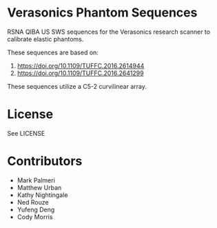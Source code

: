 Verasonics Phantom Sequences
============================

RSNA QIBA US SWS sequences for the Verasonics research scanner to calibrate elastic phantoms.

These sequences are based on:

1. https://doi.org/10.1109/TUFFC.2016.2614944
2. https://doi.org/10.1109/TUFFC.2016.2641299

These sequences utilize a C5-2 curvilinear array.

License
=======
See LICENSE


Contributors
============
* Mark Palmeri
* Matthew Urban
* Kathy Nightingale
* Ned Rouze
* Yufeng Deng
* Cody Morris
